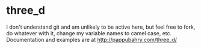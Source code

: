 # three_d
I don't understand git and am unlikely to be active here, but feel free to fork, do whatever with it, change my variable names to camel case, etc.  Documentation and examples are at http://pappubahry.com/three_d/
